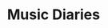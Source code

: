 ---
title: Music Diaries
sub_title: ""
layout: posts
permalink: /music
collection: music
entries_layout: grid
---